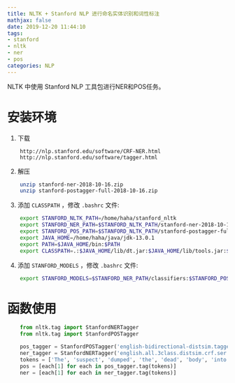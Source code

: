 ```yaml
---
title: NLTK + Stanford NLP 进行命名实体识别和词性标注
mathjax: false
date: 2019-12-20 11:44:10
tags: 
- stanford
- nltk
- ner
- pos
categories: NLP
---
```


NLTK 中使用 Stanford NLP 工具包进行NER和POS任务。

<!--more-->

# 安装环境

1. 下载
```
	http://nlp.stanford.edu/software/CRF-NER.html
	http://nlp.stanford.edu/software/tagger.html
```
2. 解压  
```sh
	unzip stanford-ner-2018-10-16.zip
	unzip stanford-postagger-full-2018-10-16.zip
```
3. 添加 `CLASSPATH` ，修改 `.bashrc` 文件:
```sh
	export STANFORD_NLTK_PATH=/home/haha/stanford_nltk  
	export STANFORD_NER_PATH=$STANFORD_NLTK_PATH/stanford-ner-2018-10-16
	export STANFORD_POS_PATH=$STANFORD_NLTK_PATH/stanford-postagger-full-2018-10-16
	export JAVA_HOME=/home/haha/java/jdk-13.0.1  
	export PATH=$JAVA_HOME/bin:$PATH  
	export CLASSPATH=.:$JAVA_HOME/lib/dt.jar:$JAVA_HOME/lib/tools.jar:$STANFORD_NER_PATH/stanford-ner.jar:$STANFORD_POS_PATH/stanford-postagger.jar
```
4. 添加 `STANFORD_MODELS` ，修改 `.bashrc` 文件:
```sh
	export STANFORD_MODELS=$STANFORD_NER_PATH/classifiers:$STANFORD_POS_PATH/models
```

# 函数使用

```python
	from nltk.tag import StanfordNERTagger
	from nltk.tag import StanfordPOSTagger

	pos_tagger = StanfordPOSTagger('english-bidirectional-distsim.tagger')
	ner_tagger = StanfordNERTagger('english.all.3class.distsim.crf.ser.gz')
	tokens = ['The', 'suspect', 'dumped', 'the', 'dead', 'body', 'into', 'a', 'local', 'reservoir', '.']
	pos = [each[1] for each in pos_tagger.tag(tokens)]
	ner = [each[1] for each in ner_tagger.tag(tokens)]
```